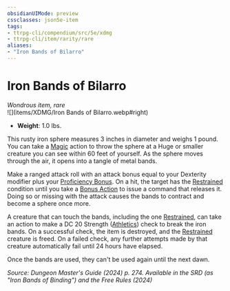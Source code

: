 ```yaml
---
obsidianUIMode: preview
cssclasses: json5e-item
tags:
- ttrpg-cli/compendium/src/5e/xdmg
- ttrpg-cli/item/rarity/rare
aliases: 
- "Iron Bands of Bilarro"
---
```

# Iron Bands of Bilarro
*Wondrous item, rare*  
![](items/XDMG/Iron Bands of Bilarro.webp#right)

- **Weight**: 1.0 lbs.

This rusty iron sphere measures 3 inches in diameter and weighs 1 pound. You can take a [Magic](/3-Mechanics/CLI/actions.md#Magic) action to throw the sphere at a Huge or smaller creature you can see within 60 feet of yourself. As the sphere moves through the air, it opens into a tangle of metal bands.

Make a ranged attack roll with an attack bonus equal to your Dexterity modifier plus your [Proficiency Bonus](/3-Mechanics/CLI/variant-rules/proficiency-xphb.md). On a hit, the target has the [Restrained](/3-Mechanics/CLI/conditions.md#Restrained) condition until you take a [Bonus Action](/3-Mechanics/CLI/variant-rules/bonus-action-xphb.md) to issue a command that releases it. Doing so or missing with the attack causes the bands to contract and become a sphere once more.

A creature that can touch the bands, including the one [Restrained](/3-Mechanics/CLI/conditions.md#Restrained), can take an action to make a DC 20 Strength ([Athletics](/3-Mechanics/CLI/skills.md#Athletics)) check to break the iron bands. On a successful check, the item is destroyed, and the [Restrained](/3-Mechanics/CLI/conditions.md#Restrained) creature is freed. On a failed check, any further attempts made by that creature automatically fail until 24 hours have elapsed.

Once the bands are used, they can't be used again until the next dawn.

*Source: Dungeon Master's Guide (2024) p. 274. Available in the <span title='Systems Reference Document (5.2)'>SRD</span> (as "Iron Bands of Binding") and the Free Rules (2024)*